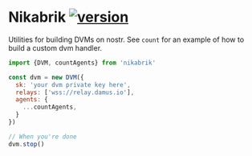 # Nikabrik [![version](https://badgen.net/npm/v/nikabrik)](https://npmjs.com/package/nikabrik)

Utilities for building DVMs on nostr. See `count` for an example of how to build a custom dvm handler.

```javascript
import {DVM, countAgents} from 'nikabrik'

const dvm = new DVM({
  sk: 'your dvm private key here',
  relays: ['wss://relay.damus.io'],
  agents: {
    ...countAgents,
  }
})

// When you're done
dvm.stop()
```
